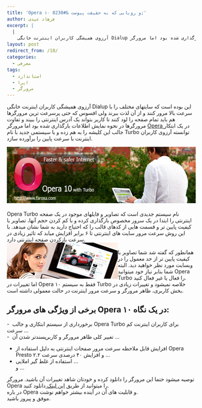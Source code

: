 ```yaml
---
title: 'Opera ۱۰ و رویایی که به حقیقت پیوست &#8230;'
author: فرهاد عیدی
excerpt: |
  |
    آرزوی همیشگی کاربران اینترنت خانگی Dialup این بوده است که سایتهای مختلف را با سرعت بالا مرور کنند و از آن لذت ببرند ولی افسوس که حتی پرسرعت ترین مرورگرها هم باید تمام صفحه را لود کنند تا کاربر بتواند یک آدرس اینترنتی را ببیند و تفاوت مرورگرها در نحوه نمایش اطلاعات بارگذاری شده بود اما مرورگر Opera‌ در یک ابتکار جالب این کلیشه را به هم زده و با سیستمی جدید با نام Turbo توانسته آرزوی کاربران اینترنت با سرعت پایین را برآورده سازد.
layout: post
redirect_from: /10/
categories:
  - معرفی
tags:
  - استاندارد
  - اپرا
  - مرورگر
---
```

آرزوی همیشگی کاربران اینترنت خانگی Dialup این بوده است که سایتهای مختلف را با سرعت بالا مرور کنند و از آن لذت ببرند ولی افسوس که حتی پرسرعت ترین مرورگرها هم باید تمام صفحه را لود کنند تا کاربر بتواند یک آدرس اینترنتی را ببیند و تفاوت مرورگرها در نحوه نمایش اطلاعات بارگذاری شده بود اما مرورگر [Opera‌ ][1]در یک ابتکار جالب این کلیشه را به هم زده و با سیستمی جدید با نام Turbo توانسته آرزوی کاربران اینترنت با سرعت پایین را برآورده سازد.

<!-- more -->

  
<img class="mt-image-center" style="text-align: center; display: block; margin: 0pt auto 20px;" alt="Opera 10" src="/asset/legacy/opera-10.jpg" width="560" height="150" />Opera Turbo نام سیستم جدیدی است که تصاویر و فایلهای موجود در یک صفحه اینترنتی را ابتدا در یک سرور مخصوص بارگذاری کرده و با کم کردن حجم آنها، تصاویر با کیفیت پایین تر و قسمت هایی از کدهای قالب را که احتیاج دارید به شما نشان میدهد. با این روش سرعت مرور سایت های اینترنتی تا ۶ برابر افزایش میابد که تاثیر زیادی در سرعت بازکردن صفحه اینترنتی دارد.  
<img style="float: left;" alt="Opera" src="/asset/legacy/faroxa_09304153901.jpg" />  
همانطور که گفته شد شما تصاویر با کیفیت پایین تر از حد معمول را در وبسایت مورد نظر خواهید دید. البته شما بنابر نیاز خود میتوانید Opera Turbo را فعال یا غیر فعال کنید.  
اما تغییرات در Opera ۱۰ فقط به سیستم Turbo خلاصه نمیشود و تغییرات زیادی در بخش کاربری، ظاهر مرورگر و سرعت مرور اینترنت در حالت معمولی داشته است.

## برخی از ویژگی های مرورگر Opera ۱۰ در یک نگاه:

-  برخورداری از سیستم ابتکاری و جالب Opera Turbo برای کاربران اینترنت کم سرعت &#8230;  
-  تغییر کلی ظاهر مرورگر و کاربرپسندتر شدن آن &#8230;  
- افزایش قابل ملاحظه سرعت مرور صفحات اینترنتی به دلیل استفاده از Opera Presto ۲.۲ و افزایش ۴۰ درصدی سرعت &#8230;  
- استفاده از غلط گیر املایی &#8230;  
و &#8230;

توصیه میشود حتما این مرورگر را دانلود کرده و خودتان شاهد تغییرات آن باشید. مرورگر Opera را میتوانید از طریق [این لینک ][1]دانلود کنید.  
در باره Opera و قابلیت های آن در آینده بیشتر خواهم نوشت.  
موفق و پیروز باشید.

 [1]: http://www.opera.com/